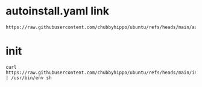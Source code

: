 # autoinstall.yaml link
```
https://raw.githubusercontent.com/chubbyhippo/ubuntu/refs/heads/main/autoinstall.yaml
```
# init
```shell
curl https://raw.githubusercontent.com/chubbyhippo/ubuntu/refs/heads/main/init.sh | /usr/bin/env sh
```
